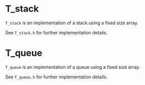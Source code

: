 # T_stack

`T_stack` is an implementation of a stack using a fixed size array.

See `T_stack.h` for further implementation details.

# T_queue

`T_queue` is an implementation of a queue using a fixed size array.

See `T_queue.h` for further implementation details.
